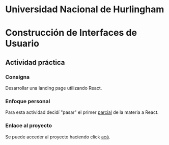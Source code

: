 # Universidad Nacional de Hurlingham 
# Construcción de Interfaces de Usuario

## Actividad práctica

### Consigna

Desarrollar una landing page utilizando React.

### Enfoque personal

Para esta actividad decidí "pasar" el primer [parcial](https://github.com/matiashmuller/PrimerParcialCIU) de la materia a React.

### Enlace al proyecto

Se puede acceder al proyecto haciendo click [acá](https://matiashmuller.github.io/parcial-react/).


